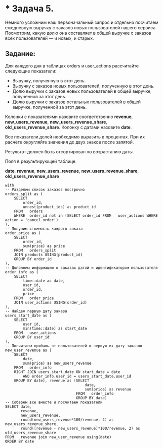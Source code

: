 # * Задача 5.
Немного усложним наш первоначальный запрос и отдельно посчитаем ежедневную выручку с заказов новых пользователей нашего сервиса. Посмотрим, какую долю она составляет в общей выручке с заказов всех пользователей — и новых, и старых.

## Задание:

Для каждого дня в таблицах orders и user_actions рассчитайте следующие показатели:

 - Выручку, полученную в этот день.
 - Выручку с заказов новых пользователей, полученную в этот день.
 - Долю выручки с заказов новых пользователей в общей выручке, полученной за этот день.
 - Долю выручки с заказов остальных пользователей в общей выручке, полученной за этот день.

Колонки с показателями назовите соответственно **revenue**, **new_users_revenue**, **new_users_revenue_share**, **old_users_revenue_share**. Колонку с датами назовите **date**. 

Все показатели долей необходимо выразить в процентах. При их расчёте округляйте значения до двух знаков после запятой.

Результат должен быть отсортирован по возрастанию даты.

Поля в результирующей таблице:

**date**, **revenue**, **new_users_revenue**, **new_users_revenue_share**, **old_users_revenue_share**

```
with 
-- Разделим список заказов построчно
orders_split as (
    SELECT 
        order_id,
        unnest(product_ids) as product_id
    FROM   orders
    WHERE  order_id not in (SELECT order_id FROM   user_actions WHERE  action = 'cancel_order')
), 
-- Получим стоимость каждого заказа
order_price as (
    SELECT 
        order_id,
        sum(price) as price
    FROM   orders_split 
    JOIN products USING(product_id)
    GROUP BY order_id
), 
-- Дополним информацию о заказах датой и идентификатором пользователя
order_info as (
    SELECT 
        time::date as date,
        user_id,
        order_id,
        price
    FROM   order_price 
    JOIN user_actions USING(order_id)
),
-- Найдем первую дату заказа
users_start_date as (
    SELECT 
        user_id,
        min(time::date) as start_date
    FROM   user_actions
    GROUP BY user_id
), 
-- Посчитаем прибыль от пользователей в первую их дату заказов
new_user_revenue as (
    SELECT 
        date,
        sum(price) as new_users_revenue
    FROM   order_info
    RIGHT JOIN users_start_date ON start_date = date 
        AND order_info.user_id = users_start_date.user_id
    GROUP BY date), revenue as (SELECT 
                                    date,
                                    sum(price) as revenue
                                FROM   order_info
                                GROUP BY date)
-- Соберем все вместе и посчитаем показатели
SELECT date,
       revenue,
       new_users_revenue,
       round(new_users_revenue*100/revenue, 2) as new_users_revenue_share,
       round((revenue - new_users_revenue)*100/revenue, 2) as old_users_revenue_share
FROM   revenue join new_user_revenue using(date)
ORDER BY date
```